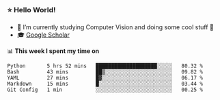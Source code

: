 ### ⭐️ Hello World!

<!--
**hologerry/hologerry** is a ✨ _special_ ✨ repository because its `README.md` (this file) appears on your GitHub profile.

Here are some ideas to get you started:

- 🔭 I’m currently working and studying on Computer Vision
- 🌱 I’m currently learning at Peking University
- 💬 Ask me about 
- 📫 How to reach me: E-mail
- 😄 Pronouns: he/his
- ⚡ Fun fact: Music is the Power
-->


- 🔭 I’m currently studying Computer Vision and doing some cool stuff 🤖
- 🎓 [Google Scholar](https://scholar.google.com/citations?user=3ykqW9wAAAAJ&hl=en)


📊 **This week I spent my time on**

<!--START_SECTION:waka-->

```text
Python       5 hrs 52 mins   ████████████████████░░░░░   80.32 %
Bash         43 mins         ██▒░░░░░░░░░░░░░░░░░░░░░░   09.82 %
YAML         27 mins         █▓░░░░░░░░░░░░░░░░░░░░░░░   06.17 %
Markdown     15 mins         █░░░░░░░░░░░░░░░░░░░░░░░░   03.44 %
Git Config   1 min           ░░░░░░░░░░░░░░░░░░░░░░░░░   00.25 %
```

<!--END_SECTION:waka-->
